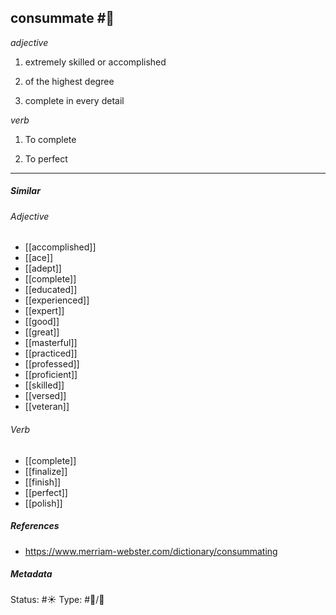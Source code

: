 ## consummate #🧠 

_adjective_

1. extremely skilled or accomplished 

2. of the highest degree

3. complete in every detail

_verb_

1. To complete

2. To perfect 

___

##### Similar
###### Adjective

-   [[accomplished]]
-   [[ace]]
-   [[adept]]
-   [[complete]]
-   [[educated]]
-   [[experienced]]
-   [[expert]]
-   [[good]]
-   [[great]]
-   [[masterful]]
-   [[practiced]]
-   [[professed]]
-   [[proficient]]
-   [[skilled]]
-   [[versed]]
-   [[veteran]]

###### Verb
-   [[complete]]
-   [[finalize]]
-   [[finish]]
-   [[perfect]]
-   [[polish]]

##### References 
- https://www.merriam-webster.com/dictionary/consummating

##### Metadata
Status: #☀️ 
Type: #🔵/💬 